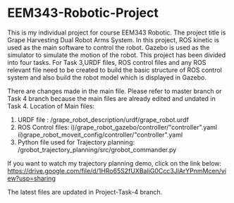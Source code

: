 # EEM343-Robotic-Project
This is my individual project for course EEM343 Robotic. The project title is Grape Harvesting Dual Robot Arms System. In this project, ROS kinetic is used as the main software to control the robot. Gazebo is used as the simulator to simulate the motion of the robot.
This project has been divided into four tasks. For Task 3,URDF files, ROS control files and any ROS relevant file need to be created to build the basic structure of ROS control system and also build the robot model which is displayed in Gazebo.

There are changes made in the main file. Please refer to master branch or Task 4 branch because the main files are already edited and undated in Task 4.
Location of Main files:
1) URDF file : /grape_robot_description/urdf/grape_robot.urdf
2) ROS Control files: i)/grape_robot_gazebo/controller/"controller".yaml
                      ii)grape_robot_moveit_config/controller/"controller".yaml
3) Python file used for Trajectory planning: /grobot_trajectory_planning/src/grobot_commander.py

If you want to watch my trajectory planning demo, click on the link below:
https://drive.google.com/file/d/1HRo65S2fUXBaIiG0Ccc3JlArYPnmMcen/view?usp=sharing


The latest files are updated in Project-Task-4 branch.
